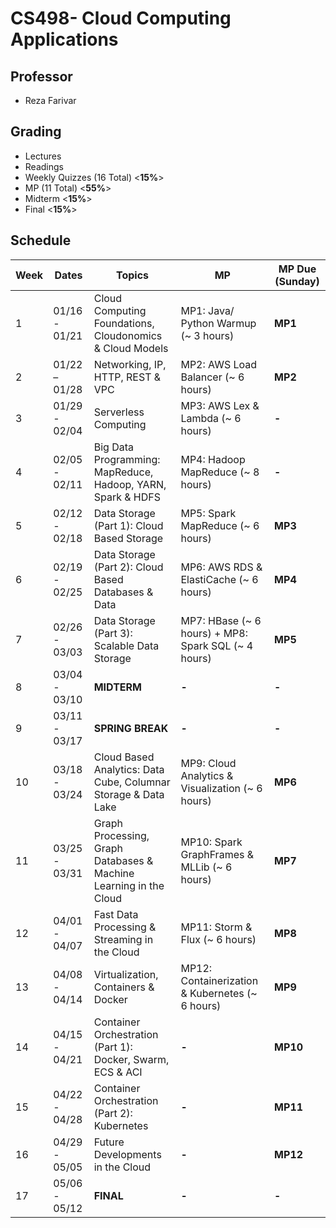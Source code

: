 # CS498- Cloud Computing Applications

## Professor

- Reza Farivar

## Grading

- Lectures
- Readings
- Weekly Quizzes (16 Total) <**15%**>
- MP (11 Total) <**55%**>
- Midterm <**15%**>
- Final <**15%**>

## Schedule

| Week  | Dates         | Topics | MP  | MP Due (Sunday) |
| ---   | ---           | ---    | --- | ---             |
| 1     | 01/16 - 01/21 | Cloud Computing Foundations, Cloudonomics & Cloud Models | MP1: Java/ Python Warmup (~ 3 hours) | **MP1** |
| 2     | 01/22 – 01/28 | Networking, IP, HTTP, REST & VPC | MP2: AWS Load Balancer (~ 6 hours) | **MP2** |
| 3     | 01/29 - 02/04 | Serverless Computing | MP3: AWS Lex & Lambda (~ 6 hours) | **-** |
| 4     | 02/05 - 02/11 | Big Data Programming: MapReduce, Hadoop, YARN, Spark & HDFS | MP4: Hadoop MapReduce (~ 8 hours) | **-** |
| 5     | 02/12 - 02/18 | Data Storage (Part 1): Cloud Based Storage | MP5: Spark MapReduce (~ 6 hours) | **MP3** |
| 6     | 02/19 - 02/25 | Data Storage (Part 2): Cloud Based Databases & Data | MP6: AWS RDS & ElastiCache (~ 6 hours) | **MP4** |
| 7     | 02/26 - 03/03 | Data Storage (Part 3): Scalable Data Storage | MP7: HBase (~ 6 hours) + MP8: Spark SQL (~ 4 hours) | **MP5** |
| 8     | 03/04 - 03/10 | **MIDTERM** | **-** | **-** |
| 9     | 03/11 - 03/17 | **SPRING BREAK** | **-** | **-** |
| 10    | 03/18 - 03/24 | Cloud Based Analytics: Data Cube, Columnar Storage & Data Lake | MP9: Cloud Analytics & Visualization (~ 6 hours) | **MP6** |
| 11    | 03/25 - 03/31 | Graph Processing, Graph Databases & Machine Learning in the Cloud | MP10: Spark GraphFrames & MLLib (~ 6 hours) | **MP7** |
| 12    | 04/01 - 04/07 | Fast Data Processing & Streaming in the Cloud | MP11: Storm & Flux (~ 6 hours) | **MP8** |
| 13    | 04/08 - 04/14 | Virtualization, Containers & Docker | MP12: Containerization & Kubernetes (~ 6 hours) | **MP9** |
| 14    | 04/15 - 04/21 | Container Orchestration (Part 1): Docker, Swarm, ECS & ACI | **-** | **MP10** |
| 15    | 04/22 - 04/28 | Container Orchestration (Part 2): Kubernetes | **-** | **MP11** |
| 16    | 04/29 - 05/05 | Future Developments in the Cloud | **-** | **MP12** |
| 17    | 05/06 - 05/12 | **FINAL** | **-** | **-** |
